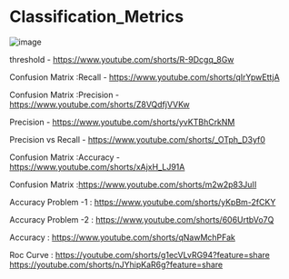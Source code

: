 # Classification_Metrics

![image](https://github.com/YouAITube/Classification_Metrics/assets/157230552/a241be23-2120-4037-8362-c29b7a887d19)

threshold - https://www.youtube.com/shorts/R-9Dcgq_8Gw

Confusion Matrix :Recall - https://www.youtube.com/shorts/qIrYpwEttjA

Confusion Matrix :Precision - https://www.youtube.com/shorts/Z8VQdfjVVKw

Precision - https://www.youtube.com/shorts/yvKTBhCrkNM

Precision vs Recall - https://www.youtube.com/shorts/_OTph_D3yf0

Confusion Matrix :Accuracy - https://www.youtube.com/shorts/xAjxH_LJ91A

Confusion Matrix :https://www.youtube.com/shorts/m2w2p83JuII

Accuracy Problem -1 : https://www.youtube.com/shorts/yKpBm-2fCKY

Accuracy Problem -2 :  https://www.youtube.com/shorts/606UrtbVo7Q

Accuracy : https://www.youtube.com/shorts/qNawMchPFak

Roc Curve : https://youtube.com/shorts/g1ecVLvRG94?feature=share
            https://youtube.com/shorts/nJYhipKaR6g?feature=share




